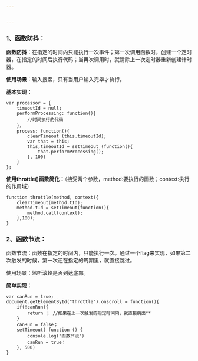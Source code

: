 ```yaml
---


---
```


<h3 id="、函数防抖："><strong>1、函数防抖：</strong></h3>
<p><strong>函数防抖</strong>：在指定的时间内只能执行一次事件；第一次调用函数时，创建一个定时器，在指定的时间后执行代码；当再次调用时，就清除上一次定时器重新创建计时器。</p>
<p><strong>使用场景</strong>：输入搜索，只有当用户输入完毕才执行。</p>
<p><strong>基本实现：</strong></p>
<pre><code>var processor = {
	timeoutId = null;
	performProcessing: function(){
		//时间执行的代码
	}，
	process: function(){
		clearTimeout (this.timeoutId);
		var that = this;
		this,timeoutId = setTimeout (function(){
			that.performProcessing();
		}, 100)
	}
};
</code></pre>
<p><strong>使用throttle()函数简化：</strong>（接受两个参数，method:要执行的函数；context:执行的作用域）</p>
<pre><code>function throttle(method, context){
	clearTimeout(method.tId);
	method.tId = setTimeout(function(){
		method.call(context);
	},100);
}
</code></pre>
<h3 id="、函数节流："><strong>2、函数节流：</strong></h3>
<p>函数节流：函数在指定的时间内，只能执行一次。通过一个flag来实现，如果第二次触发的时候，第一次还在指定的周期里，就直接跳过。</p>
<p>使用场景：监听滚轮是否到达底部。</p>
<p><strong>简单实现：</strong></p>
<pre><code>var canRun = true;
document.getElementById("throttle").onscroll = function(){
	if(!canRun){
		return ； //如果在上一次触发的指定时间内，就直接跳出**
	}
	canRun = false；
	setTimeout( function () {
		console.log("函数节流")
		canRun = true；
	}, 500)
}
</code></pre>

